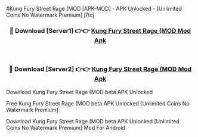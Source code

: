 #Kung Fury Street Rage (MOD [APK-MOD] - APK Unlocked - [Unlimited Coins No Watermark Premium] j7tcj



<div align="center">

<h3>🔴 Download [Server1] 👉👉 <a href="https://momento.my/?title=Kung_Fury_Street_Rage_(MOD">Kung Fury Street Rage (MOD Mod Apk</a></h3><br>

<h3>🔴 Download [Server2] 👉👉 <a href="https://momento.my/?title=Kung_Fury_Street_Rage_(MOD">Kung Fury Street Rage (MOD Mod Apk</a></h3>
</div>



Download Kung Fury Street Rage (MOD beta APK Unlocked

Free Kung Fury Street Rage (MOD beta APK Unlocked [Unlimited Coins No Watermark Premium]

Download Kung Fury Street Rage (MOD beta APK Unlocked [Unlimited Coins No Watermark Premium] Mod For Android

